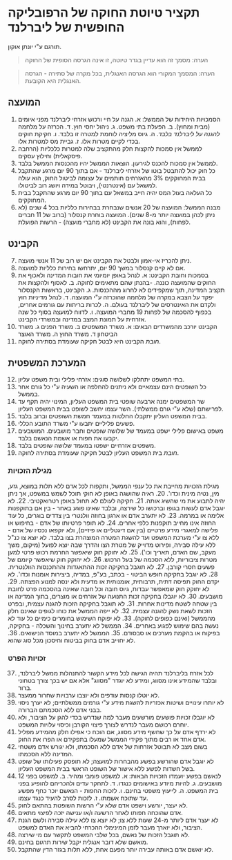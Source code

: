 # תקציר טיוטת החוקה של הרפובליקה החופשית של ליברלנד
תורגם ע"י יונתן אוקון.
> הערה: מסמך זה הוא עדיין בגדר טיוטה, זו אינה הגרסה הסופית של החוקה

> הערה: המסמך המקורי הוא הגרסה האנגלית, בכל מקרה של סתירה - הגרסה האנגלית היא הקובעת.

## המועצה
1. הסמכויות היחידות של הממשל:
א. הגנה על חיי ורכוש אזרחי ליברלנד מפני איומים (מבית ומחוץ).
ב. הפעלת בתי משפט.
ג. ניהול יחסי חוץ.
ד. הכרזה על מלחמה *להגנה על ליברלנד בלבד*.
ה. גיוס מליציה לוחמת למטרה זו בלבד.
ו. חקיקת חוקים בכדי לקיים מטרות אלו.
ז. גביית מס למטרות אלו.
2. לממשל אין סמכות להקצות חלק מהתקציב שלה למטרות כלכליות (הרחבה פיסקאלית) וחילוץ עסקים.
3. לממשל אין סמכות להכנס לגירעון. הוצאות הממשל יהיו מהכנסות הממשל בלבד.
4. כל חוק יכול להתבטל בוטו של אזרחי ליברלנד - אם בתוך 90 יום מרגע שהתקבל בבית המחוקקים 3% מהאזרחים חותמים על עצומה לביטול החוק, הוא עולה למשאל עם (אינטרנטי), ויבוטל במידה ויושג רוב לביטולו.
5. כל העלאה בעול המס יהיה חייב במשאל עם בתוך 90 יום מרגע שהתקבל בבית המחוקקים.
6. מבנה הממשל: המועצה של 20 אנשים שנבחרת בבחירות כלליות בכל 4 שנים (לא ניתן לכהן במועצה יותר מ-8 שנים). המועצה בוחרת קנסלור (ברוב של 11 חברים לפחות), והוא בונה את הקבינט (לא מחברי מועצה) - הרשות הפועלת.

## הקבינט
7. ניתן להכריז אי-אמון ולבטל את הקבינט אם יש רוב של 11 אנשי מועצה.
8. אם לא קיים קנסלור במשך 90 יום, יתרחשו בחירות כלליות למועצה.
9. בסמכות וחובת הקבינט:
א. לנהל באופן יומיומי את חובות המדינה ולאכוף את החוקים שהמועצה כוננה. -בהנתן שהם מתאימים לחוקה.
ב. לאסוף ולהקצות את תקציב המדינה, תוך שמקפידים לא לחרוג מההכנסות.
ג. הקבינט, בראשות הקנסלור יפקד על הצבא במקרה של מלחמה שהוכרזה ע"י המועצה.
ד. לנהל מדיניות חוץ ולקדם את האינטרסים של ליברלנד בעולם.
ה. לכרות בריתות עם גורמים אחרים, בכפוף להסכמה של לפחות 19 מחברי המועצה.
ו. לדווח למועצה בסוף כל שנה אזרחית על תמונת המצב במדינה ובמשרדי הקבינט.
10. הקבינט יורכב מהמשרדים הבאים:
א. משרד המשפטים
ב. משרד הפנים
ג. משרד הביטחון
ד. משרד החוץ
ה. משרד האוצר
11. *חובת* הקבינט היא לבטל חקיקה שעומדת בסתירה לחוקה.

## המערכת המשפטית
12. בתי המשפט יתחלקו לשלושה סוגים: אזרחי פלילי ובית משפט עליון.
13. כל השופטים הינם עצמאיים ולא ניתנים להחלפה או השעיה ע"י כל גורם אחר בממשל.
14. שר המשפטים ימנה ארבעה שופטי בית המשפט העליון, המינוי יהיה תקף עד לפרישתם (שלא ע"י גורם ממשלתי). השר עצמו יחשב לשופט בבית המשפט העליון.
15. בבית המשפט העליון יתקבלו החלטות במעמד חמשת השופטים וברוב בלבד.
16. פשעים פליליים יתבעו ע"י משרד התובע הכללי.
17. משפט באישום פלילי ישפט במעמד של שלושה שופטים וחבר מושבעים. המושבעים יקבעו את חפות או אשמת הנאשם בלבד.
18. משפטים אזרחיים ישפטו במעמד שלושה שופטים בלבד.
19. *חובת* בית המשפט העליון לבטל חקיקה שעומדת בסתירה לחוקה.

### מגילת הזכויות
מגילת הזכויות מחייבת את כל ענפי הממשל, ותקפות לכל אדם ללא תלות במוצא, גזע, מין, נטיה מינית וכדו'.
20. ראיה שהושגה באופן לא חוקי תוכל לשמש במשפט, אך ניתן יהיה לתבוע את מי שהשיג אותה.
21. חקיקה לעולם לא תחול באופן רטרואקטיבי.
22. לא יוגבל אדם לעשות בגופו וברכושו כל שירצה, ובלבד שאינו פוגע באחר - בין אם בתוקפנות אלימה או במרמה.
23. לא יתערב אדם או ארגון בחוזה וולנטרי בין צדדים בוגרים, כל עוד החוזה אינו מחייב תוקפנות כלפי אחרים.
24. לא תופר פרטיותו של אדם - בחיפוש או פלישה למאגרי מידע פרטיים (בין אם דיגטליים או פיזיים), ולא יוקפאו נכסיו של אדם - ללא צו ע"י מערכת המשפט ועד להשגת המטרה המוצהרת בצו בלבד. לא יוצא צו כנ"ל ללא עילה סבירה, ופירוט מדוייק של מטרת הצו והדרך שבה יוצא לפועל (מיקום, משך מעקב, שם האדם, תאריך וכו').
25. לא יחוקק חוק שיאפשר החרמת רכוש פרטי למען מטרות ציבוריות, ללא הסכמה של בעל הרכוש.
26. לא יחוקק חוק שיאפשר קיומם של פשעים חסרי קורבן.
27. לא תוגבל בחקיקה זכות ההתאגדות וההתכנסות הוולנטרית.
28. לא יוגבל בחקיקה חופש הביטוי - בכתב, בע"פ, במדיה, ביצירות אומנות וכדו'. לא יקדם החוק תפיסה דתית, תרבותית, אומנותית או מדעית ולא ינסה למנוע הפצתה.
29. לא יחוקק חוק שמאפשר עבדות, גיוס חובה וכל חובה שאינה בהסכמה פרט לחובת מושבעים.
30. לא יוגבלו בחקיקה זכות התנועה של אזרחים או מוצרים, בתוך המדינה או בין שטחה לשטח מדינות אחרות.
31. לא תוגבל בחקיקה הזכות להגנה עצמית, ובפרט הזכות לשאת נשק להגנה עצמית.
32. לא ייפה הממשל את כוחו לגופים שאינם חלק מהממשל (ואינם כפופים לחוקה).
33. לא יפוקח השימוש בחומרים כימיים כל עוד לא נעשה בהם שימוש לפגוע באחרים.
34. הממשל לא יתערב בחינוך והשכלה - בחקיקה, בפיקוח או בהקמת מערכים או סבסודם.
35. הממשל לא יתערב במוסד הנישואים.
36. לא יחוייב אדם בחוק בביטוח וחיסכון מכל סוג שהוא.

### זכויות הפרט
37. לכל אזרח בליברלנד תהיה הגישה לכל מידע הקשור להתנהלות ממשל ליברלנד, ובלבד שהמידע אינו מסווג, ומידע לא יוגדר "מסווג" אלא אם יש בכך צורך בטחוני ברור.
38. לא יוטלו קנסות עודפים ולא יוצבו ערבויות שחרור ממעצר.
39. לא יותרו עינויים ושיטות אכזריות להשגת מידע ע"י גורמים ממשלתיים; לא יערך ניסוי בבני אדם ללא הסכמתם הברורה.
40. לא יוגבלו זכויות פושעים מורשעים מעבר למה שנדרש בכדי להגן על הציבור, ולא יוחרם רכושם מעבר לנדרש לצורך פיצוי הקורבן וכיסוי עלויות המשפט.
41. לא ירדף אדם על כך שחשף מידע מסווג, אם הוכח כי אפילו חלק מהמידע מפליל אדם אחד או רבים מתוך פקידי הממשל שמעלו בתפקידם או הפרו את החוק.
42. בשום מצב לא תבוטל אזרחות של אדם ללא הסכמתו, ולא יגורש אדם משטחי המדינה ללא הסכמתו.
43. לא יוגבל אדם שהורשע בפשע מהבחרות למועצה; לא תופסק פעילותו של שופט בשל חשדות לפשע ללא אישור של השופט הראשי בבית המשפט העליון.
44. לנאשם בפשע יועמדו הזכויות הבאות:
א. למשפט פומבי ומהיר.
ב. למשפט בפני 12 מושבעים.
ג. להיות מיודע באישומים כנגדו.
ד. לתחקר עדים ולהכריחם להופיע בפני בית המשפט.
ה. לייעוץ משפטי בחינם.
ו. לזכות החפות - הנאשם יוכר כחף מפשע עד שתוכח אשמתו.
ז. לזכות לסרב להעיד כנגד עצמו.
45. לא יעצר, יורשע וישפט אדם שלא ע"י הרשות השופטת בהתאם לחוק.
46. אדם שהוכחה חפותו לאחר הרשעה ו/או ענישה יזכה לפיצוי מתאים.
47. לא יעצר אדם ליותר מ-24 שעות ללא צו; לא יוצא צו ללא עילה סבירה ולשם הגנת הציבור, ולא יוארך מעבר לזמן המינימלי ההכרחי להביא את האדם למשפט.
48. לא תוגבל הזכות של נאשם, בכל שלבי המשפט לתקשר עם מי שירצה.
49. מואשם שלא דובר אנגלית יקבל שירות תרגום בחינם.
50. לא יואשם אדם באותה עבירה יותר מפעם אחת, ללא תלות בגזר הדין שהתקבל.